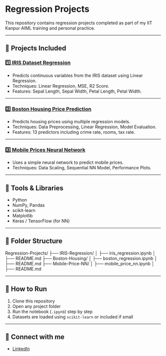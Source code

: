 # Regression Projects

This repository contains regression projects completed as part of my IIT Kanpur AIML training and personal practice.

---

## 📌 Projects Included

### [1️⃣ IRIS Dataset Regression](./IRIS-Regression/README.md)
- Predicts continuous variables from the IRIS dataset using Linear Regression.
- Techniques: Linear Regression, MSE, R2 Score.
- Features: Sepal Length, Sepal Width, Petal Length, Petal Width.

---

### [2️⃣ Boston Housing Price Prediction](./Boston-Housing/README.md)
- Predicts housing prices using multiple regression models.
- Techniques: Data Preprocessing, Linear Regression, Model Evaluation.
- Features: 13 predictors including crime rate, rooms, tax rate.

---

### [3️⃣ Mobile Prices Neural Network](./Mobile-Price-NN/README.md)
- Uses a simple neural network to predict mobile prices.
- Techniques: Data Scaling, Sequential NN Model, Performance Plots.

---

## 🧰 Tools & Libraries

- Python
- NumPy, Pandas
- scikit-learn
- Matplotlib
- Keras / TensorFlow (for NN)

---

## 📂 Folder Structure

Regression-Projects/
├── IRIS-Regression/
│ ├── iris_regression.ipynb
│ ├── README.md
├── Boston-Housing/
│ ├── boston_regression.ipynb
│ ├── README.md
├── Mobile-Price-NN/
│ ├── mobile_price_nn.ipynb
│ ├── README.md

---

## 🚀 How to Run

1. Clone this repository
2. Open any project folder
3. Run the notebook (`.ipynb`) step by step
4. Datasets are loaded using `scikit-learn` or included if small

---

## 🔗 Connect with me

- [LinkedIn](https://www.linkedin.com/in/www.linkedin.com/in/kushagarakhanna)
